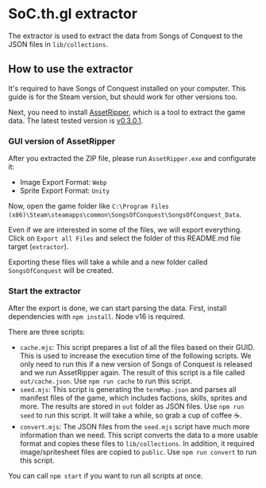 # SoC.th.gl extractor

The extractor is used to extract the data from Songs of Conquest to the JSON files in `lib/collections`.

## How to use the extractor

It's required to have Songs of Conquest installed on your computer. This guide is for the Steam version, but should work for other versions too.

Next, you need to install [AssetRipper](https://github.com/AssetRipper/AssetRipper/), which is a tool to extract the game data. The latest tested version is [v0.3.0.1](https://github.com/AssetRipper/AssetRipper/releases/tag/0.3.0.1).

### GUI version of AssetRipper

After you extracted the ZIP file, please run `AssetRipper.exe` and configurate it:

- Image Export Format: `Webp`
- Sprite Export Format: `Unity`

Now, open the game folder like `C:\Program Files (x86)\Steam\steamapps\common\SongsOfConquest\SongsOfConquest_Data`.

Even if we are interested in some of the files, we will export everything. Click on `Export all Files` and select the folder of this README.md file target (`extractor`).

Exporting these files will take a while and a new folder called `SongsOfConquest` will be created.

### Start the extractor

After the export is done, we can start parsing the data.
First, install dependencies with `npm install`. Node v16 is required.

There are three scripts:

- `cache.mjs`: This script prepares a list of all the files based on their GUID. This is used to increase the execution time of the following scripts. We only need to run this if a new version of Songs of Conquest is released and we run AssetRipper again. The result of this script is a file called `out/cache.json`. Use `npm run cache` to run this script.
- `seed.mjs`: This script is generating the `termMap.json` and parses all manifest files of the game, which includes factions, skills, sprites and more. The results are stored in `out` folder as JSON files. Use `npm run seed` to run this script. It will take a while, so grab a cup of coffee ☕.
- `convert.mjs`: The JSON files from the `seed.mjs` script have much more information than we need. This script converts the data to a more usable format and copies these files to `lib/collections`. In addition, it required image/spritesheet files are copied to `public`. Use `npm run convert` to run this script.

You can call `npm start` if you want to run all scripts at once.
